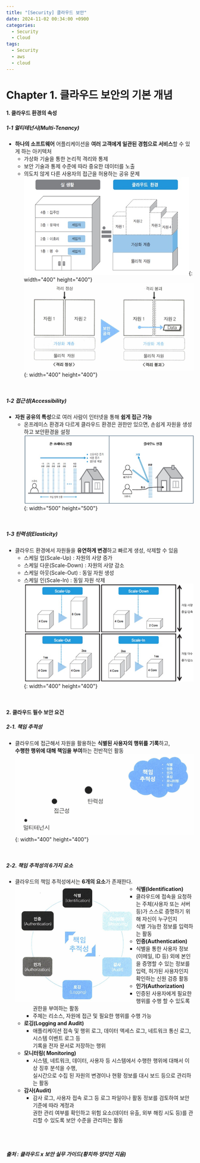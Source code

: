 ```yaml
---
title: "[Security] 클라우드 보안"
date: 2024-11-02 00:34:00 +0900
categories:
  - Security
  - Cloud
tags:
  - Security
  - aws
  - cloud
---
```


# Chapter 1. 클라우드 보안의 기본 개념
#### 1. 클라우드 환경의 속성
##### 1-1 멀티테넌시(Multi-Tenancy)
- **하나의 소프트웨어** 어플리케이션을 **여러 고객에게 일관된 경험으로 서비스**할 수 있게 하는 아키텍처
	- 가상화 기술을 통한 논리적 격리와 통제
	- 보안 기술과 통제 수준에 따라 중요한 데이터를 노출
	- 의도치 않게 다른 사용자의 접근을 허용하는 공유 문제 
![image](assets/img/multitenancy.png){: width="400" height="400"}<br>
![image](assets/img/multitenancy-2.png){: width="400" height="400"}


<br>

##### 1-2 접근성(Accessibility)

- **자원 공유의 특성**으로 여러 사람이 인터넷을 통해 **쉽게 접근 가능** 
	- 온프레미스 환경과 다르게 클라우드 환경은 권한만 있으면, 손쉽게 자원을 생성하고 보안환경을 설정
![image](assets/img/accessibility.png){: width="500" height="500"}

<br>

##### 1-3 탄력성(Elasticity)
  - 클라우드 환경에서 자원들을 **유연하게 변경**하고 빠르게 생성, 삭제할 수 있음
	  - 스케일 업(Scale-Up) : 자원의 사양 증가
	  - 스케일 다운(Scale-Down) : 자원의 사양 감소
	  - 스케일 아웃(Scale-Out) : 동일 자원 생성
	  - 스케일 인(Scale-In) : 동일 자원 삭제<br>
![image](assets/img/elasticity.png){: width="400" height="400"}

<br>

#### 2. 클라우드 필수 보안 요건
##### 2-1. 책임 추적성
- 클라우드에 접근해서 자원을 활용하는 **식별된 사용자의 행위를 기록**하고, <br>**수행한 행위에 대해 책임을 부여**하는 전반적인 활동
![image](assets/img/accountability.png){: width="400" height="400"}

<br>

##### 2-2. 책임 추적성의 6가지 요소<br>
- 클라우드의 책임 추적성에서는 **6개의 요소**가 존재한다.<br> <img align="left" src="/assets/img/accountability-2.png">
	- **식별(Identification)**
		- 클라우드에 접속을 요청하는 주체(사용자 또는 서버 등)가 스스로 증명하기 위해 자신이 누구인지 <br>식별 가능한 정보를 입력하는 활동
	- **인증(Authentication)**
		- 식별을 통한 사용자 정보(이메일, ID 등) 외에 본인을 증명할 수 있는 정보를 입력, 허가된 사용자인지 확인하는 신원 검증 활동 
	- **인가(Authorization)**
		- 인증된 사용자에게 필요한 행위를 수행 할 수 있도록 권한을 부여하는 활동
		- 주체는 리소스, 자원에 접근 및 필요한 행위를 수행 가능
	- **로깅(Logging and Audit)**
		- 애플리케이션 접속 및 행위 로그, 데이터 액세스 로그, 네트워크 통신 로그, 시스템 이벤트 로그 등<br> 기록을 전자 문서로 저장하는 행위
	- **모니터링( Monitoring)**
		- 시스템, 네트워크, 데이터, 사용자 등 시스템에서 수행한 행위에 대해서 이상 징후 분석을 수행, <br>실시간으로 수집 된 자원의 변경이나 현황 정보를 대시 보드 등으로 관리하는 활동
	- **감사(Audit)**
		- 감사 로그, 사용자 접속 로그 등 로그 파일이나 활동 정보를 검토하여 보안 기준에 따라 계정과 <br>권한 관리 여부를 확인하고 위험 요소(데이터 유출, 외부 해킹 시도 등)를 관리할 수 있도록 보안 수준을 관리하는 활동<br><br><br><br>

###### **출처 : 클라우드 x 보안 실무 가이드(황치하·양지언 지음)**